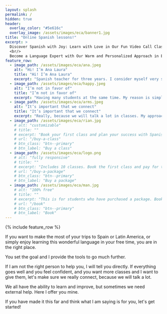 ```yaml
---
layout: splash
permalink: /
hidden: true
header:
  overlay_color: "#5e616c"
  overlay_image: /assets/images/eca/banner1.jpg
title: "Online Spanish lessons!"
excerpt: >
  Discover Spanish with Joy: Learn with Love in Our Fun Video Call Classes.
  <br/>
  Become a Language Expert with Our Warm and Personalized Approach in Every Call.
feature_row:
  - image_path: /assets/images/eca/ana.jpeg
    alt: "Hi! I’m Ana Laura"
    title: "Hi! I’m Ana Laura"
    excerpt: "Spanish teacher for three years. I consider myself very sociable and enjoy contact with people, that's why I teach how to speak Spanish."
  - image_path: /assets/images/eca/happy.jpeg
    alt: "I’m not in favor of"
    title: "I’m not in favor of"
    excerpt: "Having many students at the same time. My reason is simple: each person is unique, as are their goals. If you are looking for generic content for everyone, perhaps the academies in your area are more suitable."
  - image_path: /assets/images/eca/arms.jpeg
    alt: "It’s important that we connect"
    title: "It’s important that we connect"
    excerpt: "Really, because we will talk a lot in classes. My approach is to help you express your personality in Spanish, and for that, I need you to be willing to do it with me."
  - image_path: /assets/images/eca/rian.jpg
    # alt: "customizable"
    # title: ""
    # excerpt: "Book your first class and plan your success with Spanish."
    # url: "/buy-a-class"
    # btn_class: "btn--primary"
    # btn_label: "Buy a class"
  - image_path: /assets/images/eca/logo.png
    # alt: "fully responsive"
    # title: ""
    # excerpt: "Includes 10 classes. Book the first class and pay for the package."
    # url: "/buy-a-package"
    # btn_class: "btn--primary"
    # btn_label: "Buy a package"
  - image_path: /assets/images/eca/man.jpg
    # alt: "100% free"
    # title: ""
    # excerpt: "This is for students who have purchased a package. Book your classes here."
    # url: "/book"
    # btn_class: "btn--primary"
    # btn_label: "Book"
---
```


{% include feature_row %}

<p>
If you want to make the most of your trips to Spain or Latin America, or simply enjoy learning this wonderful language in your free time, you are in the right place.
</p>

<p>
You set the goal and I provide the tools to go much further.
</p>

<p>
If I am not the right person to help you, I will tell you directly. If everything goes well and you feel confident, and you want more classes and I want to give them, let's make sure we really connect, because we will talk a lot.
</p>

<p>
We all have the ability to learn and improve, but sometimes we need external help. Here I offer you mine.
</p>

<p>
If you have made it this far and think what I am saying is for you, let's get started!
</p>

<!-- Cal floating-popup embed code begins -->
<script type="text/javascript">
  (function (C, A, L) { let p = function (a, ar) { a.q.push(ar); }; let d = C.document; C.Cal = C.Cal || function () { let cal = C.Cal; let ar = arguments; if (!cal.loaded) { cal.ns = {}; cal.q = cal.q || []; d.head.appendChild(d.createElement("script")).src = A; cal.loaded = true; } if (ar[0] === L) { const api = function () { p(api, arguments); }; const namespace = ar[1]; api.q = api.q || []; typeof namespace === "string" ? (cal.ns[namespace] = api) && p(api, ar) : p(cal, ar); return; } p(cal, ar); }; })(window, "https://app.cal.com/embed/embed.js", "init");
  Cal("init", "1-clase", {origin:"https://cal.com"});

  Cal.ns["1-clase"]("floatingButton", {"calLink":"espanolconamor/1-clase","config":{"layout":"week_view"},"buttonText":"Book"});
  Cal.ns["1-clase"]("ui", {"styles":{"branding":{"brandColor":"#000000"}},"hideEventTypeDetails":false,"layout":"week_view"});
</script>
<!-- Cal floating-popup embed code ends -->
